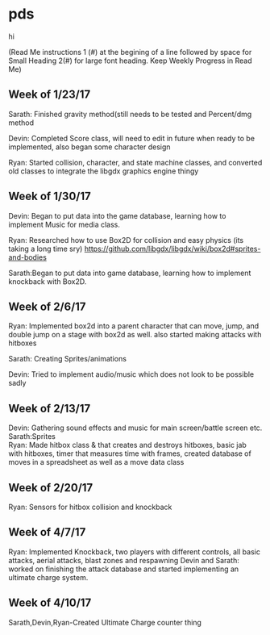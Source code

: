 # pds
hi 

(Read Me instructions 1 (#) at the begining of a line followed by space for Small Heading 2(#) for large font heading. Keep Weekly Progress in Read Me)

## Week of 1/23/17
Sarath: Finished gravity method(still needs to be tested and Percent/dmg method  

Devin: Completed Score class, will need to edit in future when ready to be implemented, also began some character design  

Ryan: Started collision, character, and state machine classes, and converted old classes to integrate the libgdx graphics engine thingy

## Week of 1/30/17
Devin: Began to put data into the game database, learning how to implement Music for media class.

Ryan: Researched how to use Box2D for collision and easy physics (its taking a long time sry) https://github.com/libgdx/libgdx/wiki/box2d#sprites-and-bodies  

Sarath:Began to put data into game database, learning how to implement knockback with Box2D.  

## Week of 2/6/17 
Ryan: Implemented box2d into a parent character that can move, jump, and double jump on a stage with box2d as well. also started making attacks with hitboxes

Sarath: Creating Sprites/animations

Devin: Tried to implement audio/music which does not look to be possible sadly

## Week of 2/13/17
Devin: Gathering sound effects and music for main screen/battle screen etc.  
Sarath:Sprites            
Ryan: Made hitbox class & that creates and destroys hitboxes, basic jab with hitboxes, timer that measures time with frames, created database of moves in a spreadsheet as well as a move data class

## Week of 2/20/17
Ryan: Sensors for hitbox collision and knockback

## Week of  4/7/17
Ryan: Implemented Knockback, two players with different controls, all basic attacks, aerial attacks, blast zones and respawning
Devin and Sarath: worked on finishing the attack database and started implementing an ultimate charge system.      

## Week of 4/10/17

Sarath,Devin,Ryan-Created Ultimate Charge counter thing 
